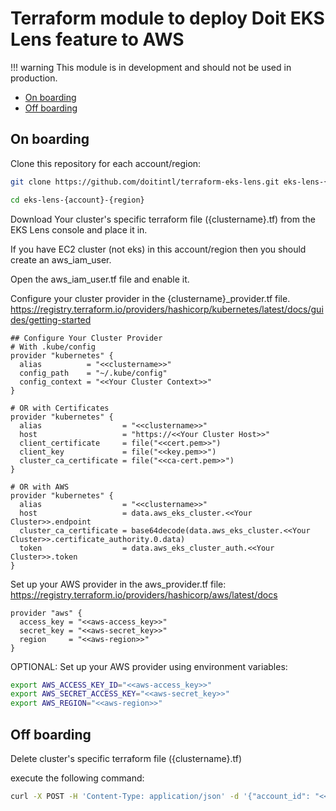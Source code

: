 # Terraform module to deploy Doit EKS Lens feature to AWS

!!! warning
    This module is in development and should not be used in production.
* [On boarding](#On-boarding)
* [Off boarding](#Off-boarding)

## On boarding

Clone this repository for each account/region:
```bash
git clone https://github.com/doitintl/terraform-eks-lens.git eks-lens-{account}-{region}

cd eks-lens-{account}-{region}
```
Download Your cluster's specific terraform file ({clustername}.tf) from the EKS Lens console and place it in.

If you have EC2 cluster (not eks) in this account/region then you should create an aws_iam_user.

Open the aws_iam_user.tf file and enable it.

Configure your cluster provider in the {clustername}_provider.tf file.
https://registry.terraform.io/providers/hashicorp/kubernetes/latest/docs/guides/getting-started
```hcl
## Configure Your Cluster Provider
# With .kube/config
provider "kubernetes" {
  alias          = "<<clustername>>"
  config_path    = "~/.kube/config"
  config_context = "<<Your Cluster Context>>"
}

# OR with Certificates
provider "kubernetes" {
  alias                  = "<<clustername>>"
  host                   = "https://<<Your Cluster Host>>"
  client_certificate     = file("<<cert.pem>>")
  client_key             = file("<<key.pem>>")
  cluster_ca_certificate = file("<<ca-cert.pem>>")
}

# OR with AWS 
provider "kubernetes" {
  alias                  = "<<clustername>>"
  host                   = data.aws_eks_cluster.<<Your Cluster>>.endpoint
  cluster_ca_certificate = base64decode(data.aws_eks_cluster.<<Your Cluster>>.certificate_authority.0.data)
  token                  = data.aws_eks_cluster_auth.<<Your Cluster>>.token
}

```

Set up your AWS provider in the aws_provider.tf file:
https://registry.terraform.io/providers/hashicorp/aws/latest/docs
```hcl
provider "aws" {
  access_key = "<<aws-access_key>>"
  secret_key = "<<aws-secret_key>>"
  region     = "<<aws-region>>"
}
```
OPTIONAL: Set up your AWS provider using environment variables:
```bash
export AWS_ACCESS_KEY_ID="<<aws-access_key>>"
export AWS_SECRET_ACCESS_KEY="<<aws-secret_key>>"
export AWS_REGION="<<aws-region>>"
```

## Off boarding

Delete cluster's specific terraform file ({clustername}.tf)

execute the following command:
```bash
curl -X POST -H 'Content-Type: application/json' -d '{"account_id": "<<AccountID>>","region": "<<Region>>","cluster_name": "<<ClusterName>>", "deployment_id": "<DeploymentID>" }' https://scheduled-tasks-dot-me-doit-intl-com.uc.r.appspot.com/webhooks/v1/eks-metrics/terraform-destroy
```